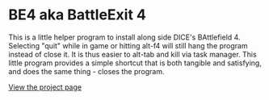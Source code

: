 BE4 aka BattleExit 4
===

This is a little helper program to install along side DICE's BAttlefield 4. 
Selecting "quit" while in game or hitting alt-f4 will still hang the program instead of close it. 
It is thus easier to alt-tab and kill via task manager. This little program provides a simple shortcut 
that is both tangible and satisfying, and does the same thing - closes the program.

[View the project page](http://benmcnelly.github.io/BE4 "BE4 - BattleExit 4")